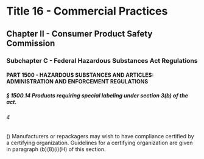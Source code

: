 
# Title 16 - Commercial Practices
## Chapter II - Consumer Product Safety Commission
### Subchapter C - Federal Hazardous Substances Act Regulations
#### PART 1500 - HAZARDOUS SUBSTANCES AND ARTICLES: ADMINISTRATION AND ENFORCEMENT REGULATIONS
##### § 1500.14 Products requiring special labeling under section 3(b) of the act.
###### 4

() Manufacturers or repackagers may wish to have compliance certified by a certifying organization. Guidelines for a certifying organization are given in paragraph (b)(8)(i)(H) of this section.
